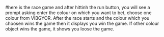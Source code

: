 #here is the race game and after hittinh the run button, you will see a prompt asking enter the colour on which you want to bet, choose one colour from VIBGYOR. 
After the race starts and the colour which you choosen wins the game then it displays you win the game. If other colour object wins the game, it shows you loose the game.
